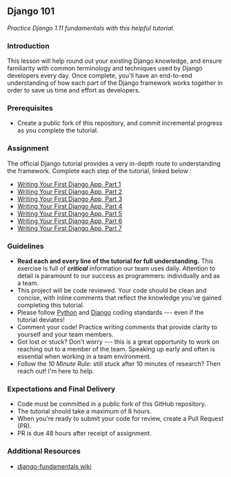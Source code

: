 ## Django 101
_Practice Django 1.11 fundamentals with this helpful tutorial._

### Introduction
This lesson will help round out your existing Django knowledge, and ensure familiarity with common terminology and techniques used by Django developers every day. 
Once complete, you'll have an end-to-end understanding of how each part of the Django framework works together in order to save us time and effort as developers.

### Prerequisites
- Create a public fork of this repository, and commit incremental progress as you complete the tutorial.

### Assignment
The official Django tutorial provides a very in-depth route to understanding the framework. 
Complete each step of the tutorial, linked below :
* [Writing Your First Django App, Part 1](https://docs.djangoproject.com/en/1.11/intro/tutorial01/ "Writing Your First Django App, Part 1")
* [Writing Your First Django App, Part 2](https://docs.djangoproject.com/en/1.11/intro/tutorial02/ "Writing Your First Django App, Part 2")
* [Writing Your First Django App, Part 3](https://docs.djangoproject.com/en/1.11/intro/tutorial03/ "Writing Your First Django App, Part 3")
* [Writing Your First Django App, Part 4](https://docs.djangoproject.com/en/1.11/intro/tutorial04/ "Writing Your First Django App, Part 4")
* [Writing Your First Django App, Part 5](https://docs.djangoproject.com/en/1.11/intro/tutorial05/ "Writing Your First Django App, Part 5")
* [Writing Your First Django App, Part 6](https://docs.djangoproject.com/en/1.11/intro/tutorial06/ "Writing Your First Django App, Part 6")
* [Writing Your First Django App, Part 7](https://docs.djangoproject.com/en/1.11/intro/tutorial07/ "Writing Your First Django App, Part 7")

### Guidelines
- **Read each and every line of the tutorial for full understanding.** This exercise is full of _**critical**_ information our team uses daily. Attention to detail is paramount to our success as programmers: individually and as a team.
- This project will be code reviewed. Your code should be clean and concise, with inline comments that reflect the knowledge you've gained completing this tutorial. 
- Please follow [Python](https://www.python.org/dev/peps/pep-0008/ "Python") and [Django](https://docs.djangoproject.com/en/dev/internals/contributing/writing-code/coding-style/#coding-style "Django") coding standards --- even if the tutorial deviates! 
- Comment your code! Practice writing comments that provide clarity to yourself and your team members.
- Got lost or stuck? Don't worry --- this is a great opportunity to work on reaching out to a member of the team. Speaking up early and often is essential when working in a team environment. 
- Follow the *10 Minute Rule*: still stuck after 10 minutes of research? Then reach out! I'm here to help.

### Expectations and Final Delivery
- Code must be committed in a public fork of this GitHub repository.
- The tutorial should take a maximum of 8 hours.
- When you're ready to submit your code for review, create a Pull Request (PR).
- PR is due 48 hours after receipt of assignment. 

### Additional Resources
- [django-fundamentals wiki](https://github.com/droxey/django-fundamentals/wiki "django-fundamentals wiki")
